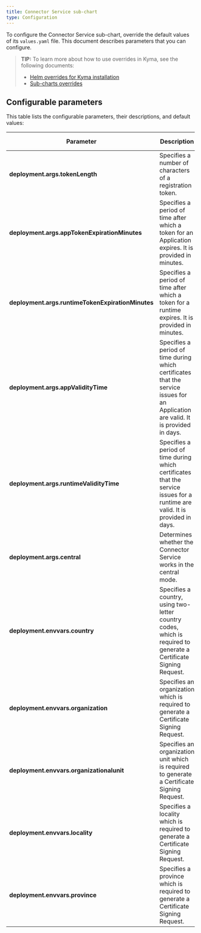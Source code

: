 ```yaml
---
title: Connector Service sub-chart
type: Configuration
---
```


To configure the Connector Service sub-chart, override the default values of its `values.yaml` file. This document describes parameters that you can configure.

>**TIP:** To learn more about how to use overrides in Kyma, see the following documents: 
>* [Helm overrides for Kyma installation](/root/kyma/#configuration-helm-overrides-for-kyma-installation)
>* [Sub-charts overrides](/root/kyma/#configuration-helm-overrides-for-kyma-installation-sub-chart-overrides)

## Configurable parameters

This table lists the configurable parameters, their descriptions, and default values:

| Parameter | Description | Default value |
|-----------|-------------|---------------|
| **deployment.args.tokenLength**| Specifies a number of characters of a registration token. | `64` |
| **deployment.args.appTokenExpirationMinutes** | Specifies a period of time after which a token for an Application expires. It is provided in minutes. | `5` |
| **deployment.args.runtimeTokenExpirationMinutes** | Specifies a period of time after which a token for a runtime expires. It is provided in minutes. | `10` |
| **deployment.args.appValidityTime** | Specifies a period of time during which certificates that the service issues for an Application are valid. It is provided in days. | `90` |
| **deployment.args.runtimeValidityTime** | Specifies a period of time during which certificates that the service issues for a runtime are valid. It is provided in days. | `90` |
| **deployment.args.central** | Determines whether the Connector Service works in the central mode. | `&central false` |
| **deployment.envvars.country** | Specifies a country, using two-letter country codes, which is required to generate a Certificate Signing Request. | `DE` |
| **deployment.envvars.organization** | Specifies an organization which is required to generate a Certificate Signing Request. | `Organization` |
| **deployment.envvars.organizationalunit** | Specifies an organization unit which is required to generate a Certificate Signing Request. | `OrgUnit` |
| **deployment.envvars.locality** | Specifies a locality which is required to generate a Certificate Signing Request. | `Waldorf` |
| **deployment.envvars.province** | Specifies a province which is required to generate a Certificate Signing Request. | `Waldorf` |
